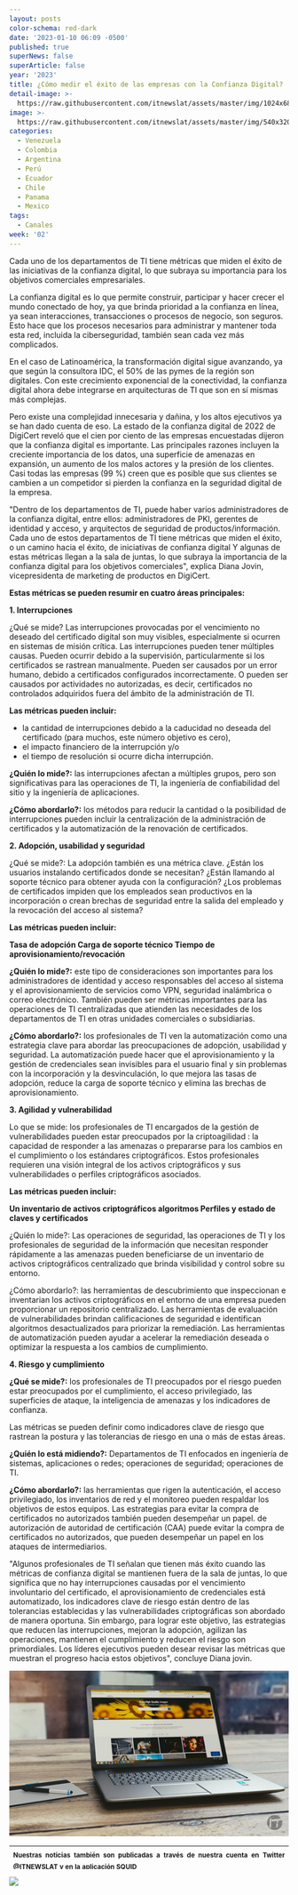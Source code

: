 ```yaml
---
layout: posts
color-schema: red-dark
date: '2023-01-10 06:09 -0500'
published: true
superNews: false
superArticle: false
year: '2023'
title: ¿Cómo medir el éxito de las empresas con la Confianza Digital?
detail-image: >-
  https://raw.githubusercontent.com/itnewslat/assets/master/img/1024x680/Laptop-y-pad-g.jpg
image: >-
  https://raw.githubusercontent.com/itnewslat/assets/master/img/540x320/Laptop-y-pad-p.jpg
categories:
  - Venezuela
  - Colombia
  - Argentina
  - Perú
  - Ecuador
  - Chile
  - Panama
  - Mexico
tags:
  - Canales
week: '02'
---
```

Cada uno de los departamentos de TI tiene métricas que miden el éxito de las iniciativas de la confianza digital, lo que subraya su importancia para los objetivos comerciales empresariales.

La confianza digital es lo que permite construir, participar y hacer crecer el mundo conectado de hoy, ya que brinda prioridad a la confianza en línea, ya sean interacciones, transacciones o procesos de negocio, son seguros. Esto hace que los procesos necesarios para administrar y mantener toda esta red, incluida la ciberseguridad, también sean cada vez más complicados.

En el caso de Latinoamérica, la transformación digital sigue avanzando, ya que según la consultora IDC, el 50% de las pymes de la región son digitales. Con este crecimiento exponencial de la conectividad, la confianza digital ahora debe integrarse en arquitecturas de TI que son en sí mismas más complejas.

Pero existe una complejidad innecesaria y dañina, y los altos ejecutivos ya se han dado cuenta de eso. La estado de la confianza digital de 2022 de DigiCert reveló que el cien por ciento de las empresas encuestadas dijeron que la confianza digital es importante. Las principales razones incluyen la creciente importancia de los datos, una superficie de amenazas en expansión, un aumento de los malos actores y la presión de los clientes. Casi todas las empresas (99 %) creen que es posible que sus clientes se cambien a un competidor si pierden la confianza en la seguridad digital de la empresa.

"Dentro de los departamentos de TI, puede haber varios administradores de la confianza digital, entre ellos:  administradores de PKI, gerentes de identidad y acceso, y arquitectos de seguridad de productos/información. Cada uno de estos departamentos de TI tiene métricas que miden el éxito, o un camino hacia el éxito, de iniciativas de confianza digital Y algunas de estas métricas llegan a la sala de juntas, lo que subraya la importancia de la confianza digital para los objetivos comerciales", explica Diana Jovin, vicepresidenta de marketing de productos en DigiCert.

**Estas métricas se pueden resumir  en cuatro áreas principales:**

**1. Interrupciones**

¿Qué se mide? Las interrupciones provocadas por el vencimiento no deseado del certificado digital son muy visibles, especialmente si ocurren en sistemas de misión crítica. Las interrupciones pueden tener múltiples causas. Pueden ocurrir debido a la supervisión, particularmente si los certificados se rastrean manualmente. Pueden ser causados por un error humano, debido a certificados configurados incorrectamente. O pueden ser causados por actividades no autorizadas, es decir, certificados no controlados adquiridos fuera del ámbito de la administración de TI.

**Las métricas pueden incluir:**

- la cantidad de interrupciones debido a la caducidad no deseada del certificado (para muchos, este número objetivo es cero),
- el impacto financiero de la interrupción y/o
- el tiempo de resolución si ocurre dicha interrupción.

**¿Quién lo mide?:** las interrupciones afectan a múltiples grupos, pero son significativas para las operaciones de TI, la ingeniería de confiabilidad del sitio y la ingeniería de aplicaciones.

**¿Cómo abordarlo?:** los métodos para reducir la cantidad o la posibilidad de interrupciones pueden incluir la centralización de la administración de certificados y la automatización de la renovación de certificados.

**2. Adopción, usabilidad y seguridad**

¿Qué se mide?: La adopción también es una métrica clave. ¿Están los usuarios instalando certificados donde se necesitan? ¿Están llamando al soporte técnico para obtener ayuda con la configuración? ¿Los problemas de certificados impiden que los empleados sean productivos en la incorporación o crean brechas de seguridad entre la salida del empleado y la revocación del acceso al sistema?

**Las métricas pueden incluir:**

**Tasa de adopción
Carga de soporte técnico
Tiempo de aprovisionamiento/revocación**

**¿Quién lo mide?:** este tipo de consideraciones son importantes para los administradores de identidad y acceso responsables del acceso al sistema y el aprovisionamiento de servicios como VPN, seguridad inalámbrica o correo electrónico. También pueden ser métricas importantes para las operaciones de TI centralizadas que atienden las necesidades de los departamentos de TI en otras unidades comerciales o subsidiarias.

**¿Cómo abordarlo?:** los profesionales de TI ven la automatización como una estrategia clave para abordar las preocupaciones de adopción, usabilidad y seguridad. La automatización puede hacer que el aprovisionamiento y la gestión de credenciales sean invisibles para el usuario final y sin problemas con la incorporación y la desvinculación, lo que mejora las tasas de adopción, reduce la carga de soporte técnico y elimina las brechas de aprovisionamiento.

**3. Agilidad y vulnerabilidad**

Lo que se mide: los profesionales de TI encargados de la gestión de vulnerabilidades pueden estar preocupados por la criptoagilidad : la capacidad de responder a las amenazas o prepararse para los cambios en el cumplimiento o los estándares criptográficos. Estos profesionales requieren una visión integral de los activos criptográficos y sus vulnerabilidades o perfiles criptográficos asociados.

**Las métricas pueden incluir:**

**Un inventario de activos criptográficos
algoritmos Perfiles
y estado de claves y certificados**

¿Quién lo mide?: Las operaciones de seguridad, las operaciones de TI y los profesionales de seguridad de la información que necesitan responder rápidamente a las amenazas pueden beneficiarse de un inventario de activos criptográficos centralizado que brinda visibilidad y control sobre su entorno.

¿Cómo abordarlo?: las herramientas de descubrimiento que inspeccionan e inventarian los activos criptográficos en el entorno de una empresa pueden proporcionar un repositorio centralizado. Las herramientas de evaluación de vulnerabilidades brindan calificaciones de seguridad e identifican algoritmos desactualizados para priorizar la remediación. Las herramientas de automatización pueden ayudar a acelerar la remediación deseada o optimizar la respuesta a los cambios de cumplimiento.

**4. Riesgo y cumplimiento**

**¿Qué se mide?:** los profesionales de TI preocupados por el riesgo pueden estar preocupados por el cumplimiento, el acceso privilegiado, las superficies de ataque, la inteligencia de amenazas y los indicadores de confianza.

Las métricas se pueden definir como indicadores clave de riesgo que rastrean la postura y las tolerancias de riesgo en una o más de estas áreas.

**¿Quién lo está midiendo?:** Departamentos de TI enfocados en ingeniería de sistemas, aplicaciones o redes; operaciones de seguridad; operaciones de TI.

**¿Cómo abordarlo?:** las herramientas que rigen la autenticación, el acceso privilegiado, los inventarios de red y el monitoreo pueden respaldar los objetivos de estos equipos. Las estrategias para evitar la compra de certificados no autorizados también pueden desempeñar un papel. de autorización de autoridad de certificación (CAA) puede evitar la compra de certificados no autorizados, que pueden desempeñar un papel en los ataques de intermediarios.

"Algunos profesionales de TI señalan que tienen más éxito cuando las métricas de confianza digital se mantienen fuera de la sala de juntas, lo que significa que no hay interrupciones causadas por el vencimiento involuntario del certificado, el aprovisionamiento de credenciales está automatizado, los indicadores clave de riesgo están dentro de las tolerancias establecidas y las vulnerabilidades criptográficas son abordado de manera oportuna. Sin embargo, para lograr este objetivo, las estrategias que reducen las interrupciones, mejoran la adopción, agilizan las operaciones, mantienen el cumplimiento y reducen el riesgo son primordiales. Los líderes ejecutivos pueden desear revisar las métricas que muestran el progreso hacia estos objetivos", concluye Diana jovin.

![](https://raw.githubusercontent.com/itnewslat/assets/master/img/540x320/Laptop-y-pad-p.jpg)

<table style="height: 42px;" width="569">
<tbody>
<tr>
<td style="text-align: justify;"><sub><strong>Nuestras noticias también son publicadas a través de nuestra cuenta en Twitter <a href="https://twitter.com/itnewslat?lang=es">@ITNEWSLAT</a> y en la aplicación <a href="https://squidapp.co/en/">SQUID</a></strong></sub></td>
</tr>
</tbody>
</table>

<img src="https://tracker.metricool.com/c3po.jpg?hash=56f88a41e39ab42c063cc51676587a04"/>